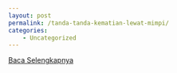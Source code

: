```yaml
---
layout: post
permalink: /tanda-tanda-kematian-lewat-mimpi/
categories:
    - Uncategorized
---
```


[Baca Selengkapnya](/07)